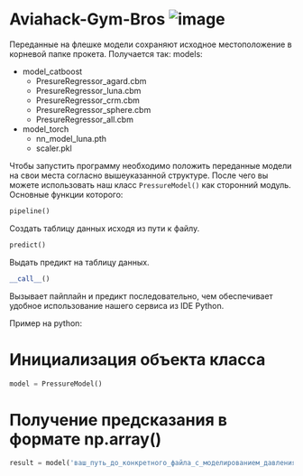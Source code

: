# Aviahack-Gym-Bros ![image](https://github.com/Aleshka5/Aviahack-Gym-Bros/assets/78702396/63205cb3-4ed3-4e7b-a6d9-78f366cdbe1e)

Переданные на флешке модели сохраняют исходное местоположение в корневой папке прокета. Получается так:
models:
 - model_catboost
    - PresureRegressor_agard.cbm
    - PresureRegressor_luna.cbm
    - PresureRegressor_crm.cbm
    - PresureRegressor_sphere.cbm
    - PresureRegressor_all.cbm
 - model_torch
    - nn_model_luna.pth
    - scaler.pkl

Чтобы запустить программу необходимо положить переданные модели на свои места согласно вышеуказанной структуре. После чего вы можете использовать наш класс ``` PressureModel() ``` как сторонний модуль. Основные функции которого:
``` python
pipeline()
```
Создать таблицу данных исходя из пути к файлу.
``` python 
predict()
```
Выдать предикт на таблицу данных.
``` python
__call__()
```
Вызывает пайплайн и предикт последовательно, чем обеспечивает удобное использование нашего сервиса из IDE Python.

Пример на python:
# Инициализация объекта класса
``` python
model = PressureModel()
```
# Получение предсказания в формате np.array()
``` python
result = model('ваш_путь_до_конкретного_файла_с_моделированием_давления/data_folder/princess_luna/0.3M/150')
```
